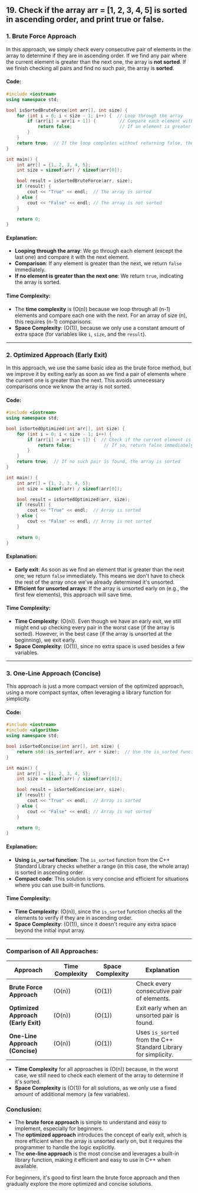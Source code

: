 ## 19. Check if the array arr = [1, 2, 3, 4, 5] is sorted in ascending order, and print true or false.

### **1. Brute Force Approach**

In this approach, we simply check every consecutive pair of elements in the array to determine if they are in ascending order. If we find any pair where the current element is greater than the next one, the array is **not sorted**. If we finish checking all pairs and find no such pair, the array is **sorted**.

#### Code:
```cpp
#include <iostream>
using namespace std;

bool isSortedBruteForce(int arr[], int size) {
    for (int i = 0; i < size - 1; i++) {  // Loop through the array
        if (arr[i] > arr[i + 1]) {         // Compare each element with the next one
            return false;                  // If an element is greater than the next, return false
        }
    }
    return true;  // If the loop completes without returning false, the array is sorted
}

int main() {
    int arr[] = {1, 2, 3, 4, 5};
    int size = sizeof(arr) / sizeof(arr[0]);

    bool result = isSortedBruteForce(arr, size);
    if (result) {
        cout << "True" << endl;  // The array is sorted
    } else {
        cout << "False" << endl; // The array is not sorted
    }

    return 0;
}
```

#### **Explanation:**
- **Looping through the array**: We go through each element (except the last one) and compare it with the next element.
- **Comparison**: If any element is greater than the next, we return `false` immediately.
- **If no element is greater than the next one**: We return `true`, indicating the array is sorted.

#### **Time Complexity**:
- The **time complexity** is \(O(n)\) because we loop through all \(n-1\) elements and compare each one with the next. For an array of size \(n\), this requires \(n-1\) comparisons.
- **Space Complexity**: \(O(1)\), because we only use a constant amount of extra space (for variables like `i`, `size`, and the `result`).

---

### **2. Optimized Approach (Early Exit)**

In this approach, we use the same basic idea as the brute force method, but we improve it by exiting early as soon as we find a pair of elements where the current one is greater than the next. This avoids unnecessary comparisons once we know the array is not sorted.

#### Code:
```cpp
#include <iostream>
using namespace std;

bool isSortedOptimized(int arr[], int size) {
    for (int i = 0; i < size - 1; i++) {
        if (arr[i] > arr[i + 1]) {  // Check if the current element is greater than the next
            return false;            // If so, return false immediately
        }
    }
    return true;  // If no such pair is found, the array is sorted
}

int main() {
    int arr[] = {1, 2, 3, 4, 5};
    int size = sizeof(arr) / sizeof(arr[0]);

    bool result = isSortedOptimized(arr, size);
    if (result) {
        cout << "True" << endl;  // Array is sorted
    } else {
        cout << "False" << endl; // Array is not sorted
    }

    return 0;
}
```

#### **Explanation:**
- **Early exit**: As soon as we find an element that is greater than the next one, we return `false` immediately. This means we don't have to check the rest of the array once we've already determined it's unsorted.
- **Efficient for unsorted arrays**: If the array is unsorted early on (e.g., the first few elements), this approach will save time.

#### **Time Complexity**:
- **Time Complexity**: \(O(n)\). Even though we have an early exit, we still might end up checking every pair in the worst case (if the array is sorted). However, in the best case (if the array is unsorted at the beginning), we exit early.
- **Space Complexity**: \(O(1)\), since no extra space is used besides a few variables.

---

### **3. One-Line Approach (Concise)**

This approach is just a more compact version of the optimized approach, using a more compact syntax, often leveraging a library function for simplicity.

#### Code:
```cpp
#include <iostream>
#include <algorithm>
using namespace std;

bool isSortedConcise(int arr[], int size) {
    return std::is_sorted(arr, arr + size);  // Use the is_sorted function from the algorithm library
}

int main() {
    int arr[] = {1, 2, 3, 4, 5};
    int size = sizeof(arr) / sizeof(arr[0]);

    bool result = isSortedConcise(arr, size);
    if (result) {
        cout << "True" << endl;  // Array is sorted
    } else {
        cout << "False" << endl; // Array is not sorted
    }

    return 0;
}
```

#### **Explanation**:
- **Using `is_sorted` function**: The `is_sorted` function from the C++ Standard Library checks whether a range (in this case, the whole array) is sorted in ascending order.
- **Compact code**: This solution is very concise and efficient for situations where you can use built-in functions.

#### **Time Complexity**:
- **Time Complexity**: \(O(n)\), since the `is_sorted` function checks all the elements to verify if they are in ascending order.
- **Space Complexity**: \(O(1)\), since it doesn't require any extra space beyond the initial input array.

---

### **Comparison of All Approaches:**

| **Approach**                     | **Time Complexity** | **Space Complexity** | **Explanation** |
|-----------------------------------|---------------------|----------------------|-----------------|
| **Brute Force Approach**          | \(O(n)\)            | \(O(1)\)             | Check every consecutive pair of elements. |
| **Optimized Approach (Early Exit)** | \(O(n)\)            | \(O(1)\)             | Exit early when an unsorted pair is found. |
| **One-Line Approach (Concise)**   | \(O(n)\)            | \(O(1)\)             | Uses `is_sorted` from the C++ Standard Library for simplicity. |

- **Time Complexity** for all approaches is \(O(n)\) because, in the worst case, we still need to check each element of the array to determine if it's sorted.
- **Space Complexity** is \(O(1)\) for all solutions, as we only use a fixed amount of additional memory (a few variables).

### **Conclusion:**
- The **brute force approach** is simple to understand and easy to implement, especially for beginners.
- The **optimized approach** introduces the concept of early exit, which is more efficient when the array is unsorted early on, but it requires the programmer to handle the logic explicitly.
- The **one-line approach** is the most concise and leverages a built-in library function, making it efficient and easy to use in C++ when available.

For beginners, it's good to first learn the brute force approach and then gradually explore the more optimized and concise solutions.
